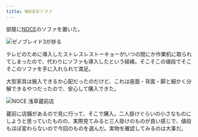 ```yaml
---
title: NOCEのソファ
---
```

部屋に[NOCE](https://www.noce.co.jp/)のソファを置いた。

![](https://lh5.googleusercontent.com/xb9g0DoK6qob_aBAvN5iSpvyesiNJIP7Z90UeCmyQMSfDxl8I-jUxbKDY0veN-wjLvmOVvlhkr1BVIl8qoLTW998QL63UIjM5lkXfyifCQK5yMaWh5johO9jFAePka7blT51l1PWe4Gw5PnoRJ8d608 "ゼノブレイド3が捗る")

テレビのために導入したストレスレストーキョーがいつの間にか作業机に取られてしまったので、代わりにソファも導入したという経緯。そこそこの値段でそこそこのソファを手に入れられて満足。

大型家具は搬入できるか心配だったのだけど、これは座面・背面・脚と細かく分解できるやつだったので、安心して購入できた。

![](https://lh3.googleusercontent.com/XnakHgnTdQ15GQOoOaaFN8m6WZUBm6ec74mH9XrJVvp9Ng2cdvuQNleTf8-1OG5DSPIuaruoYURZ8k1vGfZvE3ftpUmOXyZ3vs2nZSnJsoXqB6-4LJfnpjox6ZvYckadPGAr960KnFvYPUJU1P1KlDw "NOCE 浅草蔵前店")

蔵前に店舗があるので見に行って、そこで購入。二人掛けぐらいの小さなものにしようと思っていたものの、実際見てみると三人掛けのものが良い感じで、値段もほぼ変わらないので今回のものを選んだ。実物を確認してみるのは大事だ。
